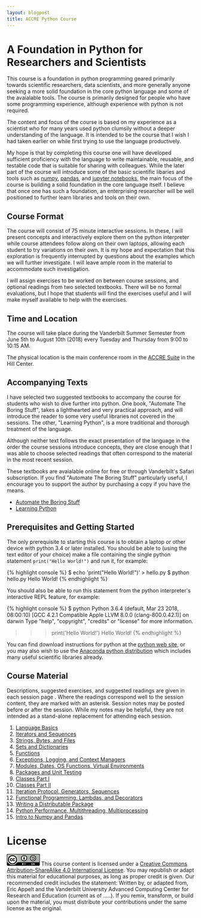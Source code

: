 ```yaml
---
layout: blogpost
title: ACCRE Python Course
---
```


# A Foundation in Python for Researchers and Scientists 

This course is a foundation in python programming geared primarily
towards scientific researchers, data scientists, and more generally
anyone seeking a more solid foundation in the core python language
and some of the avaialable tools. The course is primarily designed
for people who have some programming experience, although experience
with python is not required.

The content and focus of the course is based on my experience as
a scientist who for many years used python clumsily without a deeper
understanding of the language. It is intended to be the course that
I wish I had taken earlier on while first trying to use the language
productively.

My hope is that by completing this course one will have developed
sufficient proficiency with the language to write maintainable,
reusable, and testable code that is suitable for sharing with
colleagues. While the later part of the course will introduce some of
the basic scientific libaries and tools such as
[numpy](http://www.numpy.org/), [pandas](https://pandas.pydata.org/),
and [jupyter notebooks](http://jupyter.org/),
the main focus of the course is building a solid foundation in the
core language itself. I believe that once one has such a foundation,
an enterprising researcher will be well positioned to further
learn libraries and tools on their own.

## Course Format

The course will consist of 75 minute interactive sessions. In these,
I will present concepts and interactively explore them on the python
interpreter while course attendees follow along on their own laptops,
allowing each student to try variations on their own. It is my hope
and expectation that this exploration is frequently interrupted by
questions about the examples which we will further investigate. I will
leave ample room in the material to accommodate such investigation.

I will assign exercises to be worked on between course sessions, and
optional readings from two selected textbooks. There will be no formal
evaluations, but I hope that students will find the exercises useful and
I will make myself available to help with the exercises.

## Time and Location

The course will take place during the Vanderbilt Summer Semester from
June 5th to August 10th (2018) every Tuesday and Thursday from
9:00 to 10:15 AM.

The physical location is the main conference room in the
[ACCRE Suite](https://www.vanderbilt.edu/accre/location/) in the
Hill Center.

## Accompanying Texts

I have selected two suggested textbooks to accompany the course for students
who wish to dive further into python. One book, "Automate The Boring Stuff",
takes a lighthearted and very practical approach, and will introduce the reader
to some very useful libraries not covered in the sessions. The other,
"Learning Python", is a more traditional and thorough treatment of the language.

Although neither text follows the exact presentation of the language in the order
the course sessions introduce concepts, they are close enough that
I was able to choose selected readings that often correspond to the
material in the most recent session.

These textbooks are avaialable online for free or through Vanderbilt's Safari
subscription. If you find "Automate The Boring Stuff" particularly useful, I
encourage you to support the author by purchasing a copy if you have the means.

* [Automate the Boring Stuff](https://automatetheboringstuff.com/)
* [Learning Python](https://www.safaribooksonline.com/library/view/learning-python-5th/9781449355722/)

## Prerequisites and Getting Started

The only prerequisite to starting this course is to obtain a laptop or
other device with python 3.4 or later installed. You should be able to
(using the text editor of your choice) make a file containing the single
python statement `print("Hello World!")` and run it, for example:

{% highlight console %}
$ echo 'print("Hello World!")' > hello.py
$ python hello.py
Hello World!
{% endhighlight %}

You should also be able to run this statement from the python interpreter's
interactive REPL feature, for example:

{% highlight console %}
$ python
Python 3.6.4 (default, Mar 23 2018, 08:00:10) 
[GCC 4.2.1 Compatible Apple LLVM 8.0.0 (clang-800.0.42.1)] on darwin
Type "help", "copyright", "credits" or "license" for more information.
>>> print('Hello World!')
Hello World!
{% endhighlight %}

You can find download instructions for python at the
[python web site](https://www.python.org/), or you may also wish to use
the [Anaconda python distribution](https://www.anaconda.com/download/) which
includes many useful scientific libraries already.

## Course Material

Descriptions, suggested exercises, and suggested readings are given
in each session page . Where the readings correspond well to the session
content, they are marked with an asterisk. Session notes
may be posted before or after the
session. While my notes may be helpful, they are not intended as a stand-alone
replacement for attending each session.

1. [Language Basics](session1.html)
1. [Iterators and Sequences](session2.html)
1. [Strings, Bytes, and Files](session3.html)
1. [Sets and Dictionaries](session4.html)
1. [Functions](session5.html)
1. [Exceptions, Logging, and Context Managers](session6.html)
1. [Modules, Dates, OS Functions, Virtual Environments](session7.html)
1. [Packages and Unit Testing](session8.html)
1. [Classes Part I](session9.html)
1. [Classes Part II](session10.html)
1. [Iteration Protocol, Generators, Sequences](session11.html)
1. [Functional Programming, Lambdas, and Decorators](session12.html)
1. [Writing a Distributable Package](session13.html)
1. [Python Performance, Multithreading, Multiprocessing](session14.html)
1. [Intro to Numpy and Pandas](session15.html)

# License

![CC BY-SA](license.png) This course content is licensed under a 
[Creative Commons Attribution-ShareAlike 4.0 International License](https://creativecommons.org/licenses/by-sa/4.0/).
You may republish or adapt this material for educational purposes, as
long as proper credit is given. Our recommended credit includes the statement:
Written by, or adapted from, Eric Appelt and the Vanderbilt University
Advanced Computing Center for Research and Education (current as of .....).
If you remix, transform, or build upon the material, you must
distribute your contributions under the same license as the original.
